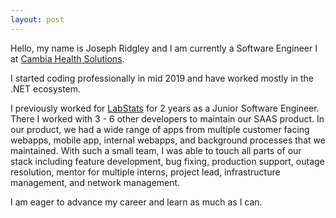 ```yaml
---
layout: post
---
```

Hello, my name is Joseph Ridgley and I am currently a Software Engineer I at [Cambia Health Solutions](https://www.cambiahealth.com/). 

I started coding professionally in mid 2019 and have worked mostly in the .NET ecosystem. 

I previously worked for [LabStats](https://labstats.com) for 2 years as a Junior Software Engineer. There I worked with 3 - 6 other developers to maintain our SAAS product. In our product, we had a wide range of apps from multiple customer facing webapps, mobile app, internal webapps, and background processes that we maintained. With such a small team, I was able to touch all parts of our stack including feature development, bug fixing, production support, outage resolution, mentor for multiple interns, project lead, infrastructure management, and network management.

I am eager to advance my career and learn as much as I can.
